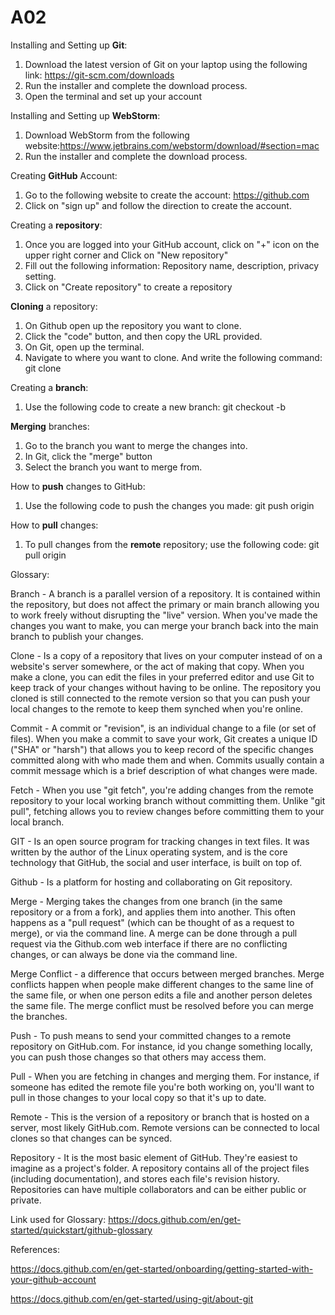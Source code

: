 # A02

Installing and Setting up **Git**:
  1. Download the latest version of Git on your laptop using the following link: https://git-scm.com/downloads
  2. Run the installer and complete the download process.
  3. Open the terminal and set up your account

Installing and Setting up **WebStorm**:
  1. Download WebStorm from the following website:https://www.jetbrains.com/webstorm/download/#section=mac
  2. Run the installer and complete the download process. 

 Creating **GitHub** Account:
  1. Go to the following website to create the account: https://github.com
  2. Click on "sign up" and follow the direction to create the account.

Creating a **repository**:
  1. Once you are logged into your GitHub account, click on "+" icon on the upper right corner and Click on "New repository"
  2. Fill out the following information: Repository name, description, privacy setting.
  3. Click on "Create repository" to create a repository

**Cloning** a repository:
  1. On Github open up the repository you want to clone.
  2. Click the "code" button, and then copy the URL provided.
  3. On Git, open up the terminal.
  4. Navigate to where you want to clone. And write the following command: git clone <Insert URL>

Creating a **branch**:
  1. Use the following code to create a new branch: git checkout -b <name-of-the-branch>

**Merging** branches:
  1. Go to the branch you want to merge the changes into.
  2. In Git, click the "merge" button
  3. Select the branch you want to merge from.

How to **push** changes to GitHub:
  1. Use the following code to push the changes you made: git push origin <name-of-the-branch>

How to **pull** changes:
  1. To pull changes from the **remote** repository; use the following code: git pull origin <name-of-the-branch>



Glossary:

  Branch - A branch is a parallel version of a repository. It is contained within the repository, but does not affect the primary or main branch allowing you to work freely without disrupting the "live" version. When you've made the changes you want to make, you can merge your branch back into the main branch to publish your changes. 
  
  Clone - Is a copy of a repository that lives on your computer instead of on a website's server somewhere, or the act of making that copy. When you make a clone, you can edit the files in your preferred editor and use Git to keep track of your changes without having to be online. The repository you cloned is still connected to the remote version so that you can push your local changes to the remote to keep them synched when you're online. 
  
  Commit - A commit or "revision", is an individual change to a file (or set of files). When you make a commit to save your work, Git creates a unique ID ("SHA" or "harsh") that allows you to keep record of the specific changes committed along with who made them and when. Commits usually contain a commit message which is a brief description of what changes were made. 
  
  Fetch - When you use "git fetch", you're adding changes from the remote repository to your local working branch without committing them. Unlike "git pull", fetching allows you to review changes before committing them to your local branch.
  
  GIT - Is an open source program for tracking changes in text files. It was written by the author of the Linux operating system, and is the core technology that GitHub, the social and user interface, is built on top of. 
  
  Github - Is a platform for hosting and collaborating on Git repository. 
  
  Merge - Merging takes the changes from one branch (in the same repository or a from a fork), and applies them into another. This often happens as a "pull request" (which can be thought of as a request to merge), or via the command line. A merge can be done through a pull request via the Github.com web interface if there are no conflicting changes, or can always be done via the command line.
  
  Merge Conflict - a difference that occurs between merged branches. Merge conflicts happen when people make different changes to the same line of the same file, or when one person edits a file and another person deletes the same file. The merge conflict must be resolved before you can merge the branches. 
  
  Push - To push means to send your committed changes to a remote repository on GitHub.com. For instance, id you change something locally, you can push those changes so that others may access them.
  
  Pull - When you are fetching in changes and merging them. For instance, if someone has edited the remote file you're both working on, you'll want to pull in those changes to your local copy so that it's up to date. 
  
  Remote - This is the version of a repository or branch that is hosted on a server, most likely GitHub.com. Remote versions can be connected to local clones so that changes can be synced. 
  
  Repository - It is the most basic element of GitHub. They're easiest to imagine as a project's folder. A repository contains all of the project files (including documentation), and stores each file's revision history. Repositories can have multiple collaborators and can be either public or private.

Link used for Glossary: https://docs.github.com/en/get-started/quickstart/github-glossary

References: 

https://docs.github.com/en/get-started/onboarding/getting-started-with-your-github-account

https://docs.github.com/en/get-started/using-git/about-git



